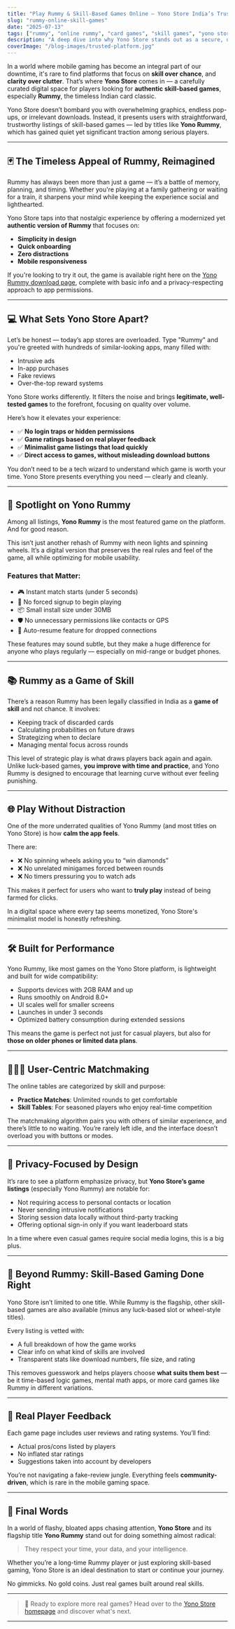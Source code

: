 ```yaml
---
title: "Play Rummy & Skill-Based Games Online – Yono Store India’s Trusted Game Platform"
slug: "rummy-online-skill-games"
date: "2025-07-13"
tags: ["rummy", "online rummy", "card games", "skill games", "yono store"]
description: "A deep dive into why Yono Store stands out as a secure, user-friendly hub for playing Rummy and other skill-based games online."
coverImage: "/blog-images/trusted-platform.jpg"
---
```


In a world where mobile gaming has become an integral part of our downtime, it's rare to find platforms that focus on **skill over chance**, and **clarity over clutter**. That’s where **Yono Store** comes in — a carefully curated digital space for players looking for **authentic skill-based games**, especially **Rummy**, the timeless Indian card classic.

Yono Store doesn’t bombard you with overwhelming graphics, endless pop-ups, or irrelevant downloads. Instead, it presents users with straightforward, trustworthy listings of skill-based games — led by titles like **Yono Rummy**, which has gained quiet yet significant traction among serious players.

---

## 🃏 The Timeless Appeal of Rummy, Reimagined

Rummy has always been more than just a game — it’s a battle of memory, planning, and timing. Whether you're playing at a family gathering or waiting for a train, it sharpens your mind while keeping the experience social and lighthearted.

Yono Store taps into that nostalgic experience by offering a modernized yet **authentic version of Rummy** that focuses on:
- **Simplicity in design**
- **Quick onboarding**
- **Zero distractions**
- **Mobile responsiveness**

If you're looking to try it out, the game is available right here on the [Yono Rummy download page](https://yonostore.vercel.app/yono-rummy), complete with basic info and a privacy-respecting approach to app permissions.

---

## 💻 What Sets Yono Store Apart?

Let’s be honest — today’s app stores are overloaded. Type "Rummy" and you're greeted with hundreds of similar-looking apps, many filled with:
- Intrusive ads
- In-app purchases
- Fake reviews
- Over-the-top reward systems

Yono Store works differently. It filters the noise and brings **legitimate, well-tested games** to the forefront, focusing on quality over volume.

Here’s how it elevates your experience:
- ✅ **No login traps or hidden permissions**
- ✅ **Game ratings based on real player feedback**
- ✅ **Minimalist game listings that load quickly**
- ✅ **Direct access to games, without misleading download buttons**

You don’t need to be a tech wizard to understand which game is worth your time. Yono Store presents everything you need — clearly and cleanly.

---

## 📲 Spotlight on Yono Rummy

Among all listings, **Yono Rummy** is the most featured game on the platform. And for good reason.

This isn’t just another rehash of Rummy with neon lights and spinning wheels. It’s a digital version that preserves the real rules and feel of the game, all while optimizing for mobile usability.

### Features that Matter:
- 🎮 Instant match starts (under 5 seconds)
- 🔐 No forced signup to begin playing
- 📦 Small install size under 30MB
- 🛡️ No unnecessary permissions like contacts or GPS
- 🔄 Auto-resume feature for dropped connections

These features may sound subtle, but they make a huge difference for anyone who plays regularly — especially on mid-range or budget phones.

---

## 📚 Rummy as a Game of Skill

There’s a reason Rummy has been legally classified in India as a **game of skill** and not chance. It involves:
- Keeping track of discarded cards
- Calculating probabilities on future draws
- Strategizing when to declare
- Managing mental focus across rounds

This level of strategic play is what draws players back again and again. Unlike luck-based games, **you improve with time and practice**, and Yono Rummy is designed to encourage that learning curve without ever feeling punishing.

---

## 🌐 Play Without Distraction

One of the more underrated qualities of Yono Rummy (and most titles on Yono Store) is how **calm the app feels**.

There are:
- ❌ No spinning wheels asking you to “win diamonds”
- ❌ No unrelated minigames forced between rounds
- ❌ No timers pressuring you to watch ads

This makes it perfect for users who want to **truly play** instead of being farmed for clicks.

In a digital space where every tap seems monetized, Yono Store's minimalist model is honestly refreshing.

---

## 🛠 Built for Performance

Yono Rummy, like most games on the Yono Store platform, is lightweight and built for wide compatibility:
- Supports devices with 2GB RAM and up
- Runs smoothly on Android 8.0+
- UI scales well for smaller screens
- Launches in under 3 seconds
- Optimized battery consumption during extended sessions

This means the game is perfect not just for casual players, but also for **those on older phones or limited data plans**.

---

## 🧑‍🤝‍🧑 User-Centric Matchmaking

The online tables are categorized by skill and purpose:
- **Practice Matches**: Unlimited rounds to get comfortable  
- **Skill Tables**: For seasoned players who enjoy real-time competition  

The matchmaking algorithm pairs you with others of similar experience, and there’s little to no waiting. You’re rarely left idle, and the interface doesn’t overload you with buttons or modes.

---

## 🔐 Privacy-Focused by Design

It’s rare to see a platform emphasize privacy, but **Yono Store’s game listings** (especially Yono Rummy) are notable for:
- Not requiring access to personal contacts or location
- Never sending intrusive notifications
- Storing session data locally without third-party tracking
- Offering optional sign-in only if you want leaderboard stats

In a time where even casual games require social media logins, this is a big plus.

---

## 🧩 Beyond Rummy: Skill-Based Gaming Done Right

Yono Store isn’t limited to one title. While Rummy is the flagship, other skill-based games are also available (minus any luck-based slot or wheel-style titles).

Every listing is vetted with:
- A full breakdown of how the game works
- Clear info on what kind of skills are involved
- Transparent stats like download numbers, file size, and rating

This removes guesswork and helps players choose **what suits them best** — be it time-based logic games, mental math apps, or more card games like Rummy in different variations.

---

## 💬 Real Player Feedback

Each game page includes user reviews and rating systems. You’ll find:
- Actual pros/cons listed by players
- No inflated star ratings
- Suggestions taken into account by developers

You’re not navigating a fake-review jungle. Everything feels **community-driven**, which is rare in the mobile gaming space.

---

## 🏁 Final Words

In a world of flashy, bloated apps chasing attention, **Yono Store** and its flagship title **Yono Rummy** stand out for doing something almost radical:

> They respect your time, your data, and your intelligence.

Whether you’re a long-time Rummy player or just exploring skill-based gaming, Yono Store is an ideal destination to start or continue your journey.

No gimmicks. No gold coins. Just real games built around real skills.

---

> 🔗 Ready to explore more real games? Head over to the [Yono Store homepage](https://yonostore.vercel.app/) and discover what's next.

---

